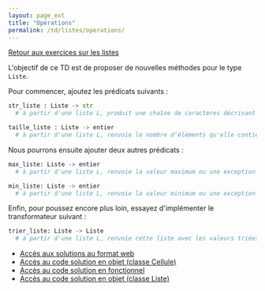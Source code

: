```yaml
---
layout: page_ext
title: "Opérations"
permalink: /td/listes/operations/
---
```


[Retour aux exercices sur les listes](../)

L'objectif de ce TD est de proposer de nouvelles méthodes pour le type `Liste`.

Pour commencer, ajoutez les prédicats suivants :

```python
str_liste : Liste -> str
  # à partir d'une liste L, produit une chaîne de caractères décrivant L

taille_liste : Liste -> entier
  # à partir d'une liste L, renvoie le nombre d'éléments qu'elle contient
```

Nous pourrons ensuite ajouter deux autres prédicats :

```python
max_liste: Liste -> entier
  # à partir d'une liste L, renvoie la valeur maximum ou une exception si L est vide

min_liste: Liste -> entier
  # à partir d'une liste L, renvoie la valeur minimum ou une exception si L est vide
```

Enfin, pour poussez encore plus loin, essayez d'implémenter le transformateur suivant :

```python
trier_liste: Liste -> Liste
  # à partir d'une liste L, renvoie cette liste avec les valeurs triées (tri au choix)
```

- [Accès aux solutions au format web](./td_operations.solutions.md)
- [Accès au code solution en objet (classe Cellule)](./solution_liste_operations_objet_cellule.py)
- [Accès au code solution en fonctionnel](./solution_liste_operations.py)
- [Accès au code solution en objet (classe Liste)](./solution_liste_operations_objet_liste.py)